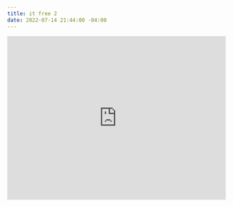 ```yaml
---
title: it free 2
date: 2022-07-14 21:44:00 -04:00
---
```


<div class="video-square">
<div style="position: relative; padding-top: 75%;"><iframe src="https://iframe.mediadelivery.net/embed/92905/9317f7b4-9253-4523-a555-343cc401bff4?autoplay=true&loop=true" loading="lazy" style="border: none; position: absolute; top: 0; height: 100%; width: 100%;" allow="accelerometer; gyroscope; autoplay; encrypted-media; picture-in-picture;" allowfullscreen="true"></iframe></div>
</div>